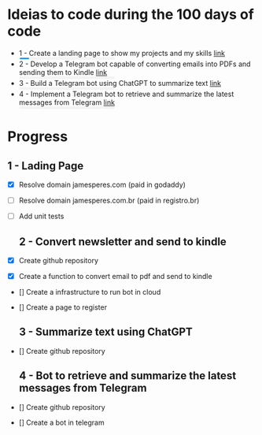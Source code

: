 # Ideias to code during the 100 days of code
 
 - 1 - Create a landing page to show my projects and my skills [link](#1-Lading-Page)
    <div style="background-color: #f3f3f3; border-radius: 2px; padding: 1px;width: 40%">
       <div style="background-color: #2196F3; width: 10%; height: 3px; border-radius: 2px;"></div>
     </div>
 - 2 - Develop a Telegram bot capable of converting emails into PDFs and sending them to Kindle [link](#2-Convert-newsletter-and-send-to-kindle)
   <div style="background-color: #f3f3f3; border-radius: 2px; padding: 1px;width: 40%">
    <div style="background-color: #2196F3; width: 0%; height: 3px; border-radius: 2px;"></div>
   </div>
 - 3 - Build a Telegram bot using ChatGPT to summarize text [link](#3-Summarize-text-using-ChatGPT)
   <div style="background-color: #f3f3f3; border-radius: 2px; padding: 1px;width: 40%">
    <div style="background-color: #2196F3; width: 0%; height: 3px; border-radius: 2px;"></div>
   </div>
 - 4 - Implement a Telegram bot to retrieve and summarize the latest messages from Telegram [link](#4-Bot-to-retrieve-and-summarize-the-latest-messages-from-Telegram)
   <div style="background-color: #f3f3f3; border-radius: 2px; padding: 1px; width: 40%">
      <div style="background-color: #2196F3; width: 0%; height: 3px; border-radius: 2px;"></div>
   </div>




# Progress

 ## 1 - Lading Page 
- [x] Resolve domain jamesperes.com (paid in godaddy) 
- [ ] Resolve domain jamesperes.com.br (paid in registro.br)
- [ ] Add unit tests

   ## 2 - Convert newsletter and send to kindle
- [x] Create github repository
- [x] Create a function to convert email to pdf and send to kindle
- [] Create a infrastructure to run bot in cloud
- [] Create a page to register

  ## 3 - Summarize text using ChatGPT 
- [] Create github repository


  ## 4 - Bot to retrieve and summarize the latest messages from Telegram
- [] Create github repository
- [] Create a bot in telegram
